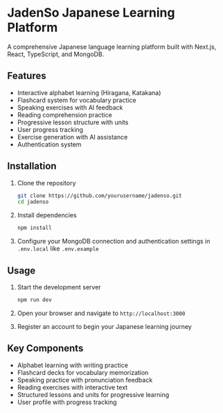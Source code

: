 # JadenSo Japanese Learning Platform

A comprehensive Japanese language learning platform built with Next.js, React, TypeScript, and MongoDB.

## Features

- Interactive alphabet learning (Hiragana, Katakana)
- Flashcard system for vocabulary practice
- Speaking exercises with AI feedback
- Reading comprehension practice
- Progressive lesson structure with units
- User progress tracking
- Exercise generation with AI assistance
- Authentication system

## Installation

1. Clone the repository
   ```bash
   git clone https://github.com/yourusername/jadenso.git
   cd jadenso
   ```

2. Install dependencies
   ```bash
   npm install
   ```

3. Configure your MongoDB connection and authentication settings in `.env.local` like `.env.example`

## Usage

1. Start the development server
   ```bash
   npm run dev
   ```

2. Open your browser and navigate to `http://localhost:3000`

3. Register an account to begin your Japanese learning journey

## Key Components

- Alphabet learning with writing practice
- Flashcard decks for vocabulary memorization
- Speaking practice with pronunciation feedback
- Reading exercises with interactive text
- Structured lessons and units for progressive learning
- User profile with progress tracking
